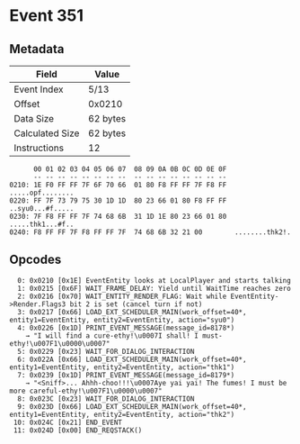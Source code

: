 # Event 351

## Metadata

| Field           | Value    |
|-----------------|----------|
| Event Index     | 5/13     |
| Offset          | 0x0210   |
| Data Size       | 62 bytes |
| Calculated Size | 62 bytes |
| Instructions    | 12       |

```
      00 01 02 03 04 05 06 07  08 09 0A 0B 0C 0D 0E 0F
      -- -- -- -- -- -- -- --  -- -- -- -- -- -- -- --
0210: 1E F0 FF FF 7F 6F 70 66  01 80 F8 FF FF 7F F8 FF  .....opf........
0220: FF 7F 73 79 75 30 1D 1D  80 23 66 01 80 F8 FF FF  ..syu0...#f.....
0230: 7F F8 FF FF 7F 74 68 6B  31 1D 1E 80 23 66 01 80  .....thk1...#f..
0240: F8 FF FF 7F F8 FF FF 7F  74 68 6B 32 21 00        ........thk2!.  
```

## Opcodes

```
  0: 0x0210 [0x1E] EventEntity looks at LocalPlayer and starts talking
  1: 0x0215 [0x6F] WAIT_FRAME_DELAY: Yield until WaitTime reaches zero
  2: 0x0216 [0x70] WAIT_ENTITY_RENDER_FLAG: Wait while EventEntity->Render.Flags3 bit 2 is set (cancel turn if not)
  3: 0x0217 [0x66] LOAD_EXT_SCHEDULER_MAIN(work_offset=40*, entity1=EventEntity, entity2=EventEntity, action="syu0")
  4: 0x0226 [0x1D] PRINT_EVENT_MESSAGE(message_id=8178*)
    → "I will find a cure-ethy!\u0007I shall! I must-ethy!\u007F1\u0000\u0007"
  5: 0x0229 [0x23] WAIT_FOR_DIALOG_INTERACTION
  6: 0x022A [0x66] LOAD_EXT_SCHEDULER_MAIN(work_offset=40*, entity1=EventEntity, entity2=EventEntity, action="thk1")
  7: 0x0239 [0x1D] PRINT_EVENT_MESSAGE(message_id=8179*)
    → "<Sniff>... Ahhh-choo!!!\u0007Aye yai yai! The fumes! I must be more careful-ethy!\u007F1\u0000\u0007"
  8: 0x023C [0x23] WAIT_FOR_DIALOG_INTERACTION
  9: 0x023D [0x66] LOAD_EXT_SCHEDULER_MAIN(work_offset=40*, entity1=EventEntity, entity2=EventEntity, action="thk2")
 10: 0x024C [0x21] END_EVENT
 11: 0x024D [0x00] END_REQSTACK()
```
